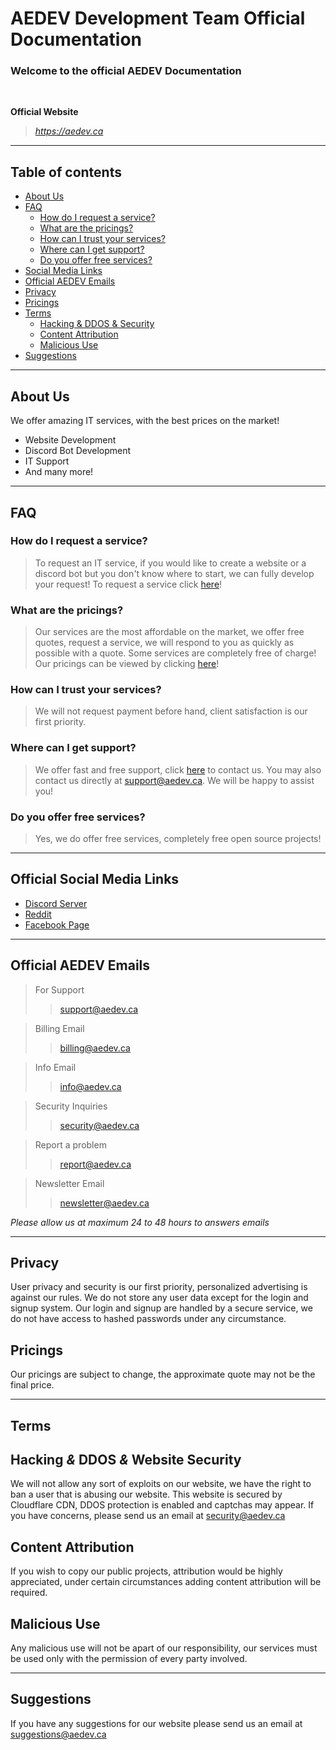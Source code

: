 # AEDEV Development Team Official Documentation
### Welcome to the official AEDEV Documentation

&nbsp; 

**Official Website**
> *https://aedev.ca*

* * *
## Table of contents
- [About Us](https://github.com/AntoineDeveloper/aedev-docs#about-us)
- [FAQ](https://github.com/AntoineDeveloper/aedev-docs#faq)
    - [How do I request a service?](https://github.com/AntoineDeveloper/aedev-docs#how-do-i-request-a-service)
    - [What are the pricings?](https://github.com/AntoineDeveloper/aedev-docs#what-are-the-pricings)
    - [How can I trust your services?](https://github.com/AntoineDeveloper/aedev-docs#how-can-i-trust-your-services)
    - [Where can I get support?](https://github.com/AntoineDeveloper/aedev-docs#where-can-i-get-support)
    - [Do you offer free services?](https://github.com/AntoineDeveloper/aedev-docs#do-you-offer-free-services)
- [Social Media Links](https://github.com/AntoineDeveloper/aedev-docs#official-social-media-links)
- [Official AEDEV Emails](https://github.com/AntoineDeveloper/aedev-docs#official-aedev-emails)
- [Privacy](https://github.com/AntoineDeveloper/aedev-docs#privacy)
- [Pricings](https://github.com/AntoineDeveloper/aedev-docs#pricings)
- [Terms](https://github.com/AntoineDeveloper/aedev-docs#terms)
    - [Hacking & DDOS & Security](https://github.com/AntoineDeveloper/aedev-docs#hacking--ddos--website-security)
    - [Content Attribution](https://github.com/AntoineDeveloper/aedev-docs#content-attribution)
    - [Malicious Use](https://github.com/AntoineDeveloper/aedev-docs#malicious-use)
- [Suggestions](https://github.com/AntoineDeveloper/aedev-docs#suggestions)

* * *

## About Us
We offer amazing IT services, with the best prices on the market!
- Website Development
- Discord Bot Development
- IT Support
- And many more!  
  
* * *
## FAQ
### How do I request a service?
>To request an IT service, if you would like to create a website or a discord bot but you don't know where to start, we can fully develop your request! To request a service click [here](https://service.aedev.ca)!
### What are the pricings?
>Our services are the most affordable on the market, we offer free quotes, request a service, we will respond to you as quickly as possible with a quote. Some services are completely free of charge! Our pricings can be viewed by clicking [here](https://aedev.ca/pricing)!
### How can I trust your services?
>We will not request payment before hand, client satisfaction is our first priority.
### Where can I get support?
>We offer fast and free support, click [here](https://support.aedev.ca) to contact us. You may also contact us directly at support@aedev.ca. We will be happy to assist you!
### Do you offer free services?
>Yes, we do offer free services, completely free open source projects!

* * *

## Official Social Media Links
- [Discord Server](https://discord.aedev.ca)
- [Reddit](https://www.reddit.com/r/AEDEV/)
- [Facebook Page](https://www.facebook.com/AEDEV-Development-Team-101402286105522)

* * *

## Official AEDEV Emails
> For Support
>> support@aedev.ca  

> Billing Email
>> billing@aedev.ca

> Info Email
>> info@aedev.ca

> Security Inquiries
>> security@aedev.ca

> Report a problem
>> report@aedev.ca

> Newsletter Email
>> newsletter@aedev.ca

*Please allow us at maximum 24 to 48 hours to answers emails*

* * *

## Privacy
User privacy and security is our first priority, personalized advertising is against our rules. We do not store any user data except for the login and signup system. Our login and signup are handled by a secure service, we do not have access to hashed passwords under any circumstance.

## Pricings
Our pricings are subject to change, the approximate quote may not be the final price.

* * *
## **Terms**
## Hacking *&* DDOS *&* Website Security
We will not allow any sort of exploits on our website, we have the right to ban a user that is abusing our website. This website is secured by Cloudflare CDN, DDOS protection is enabled and captchas may appear. If you have concerns, please send us an email at security@aedev.ca

## Content Attribution
If you wish to copy our public projects, attribution would be highly appreciated, under certain circumstances adding content attribution will be required.

## Malicious Use
Any malicious use will not be apart of our responsibility, our services must be used only with the permission of every party involved.

* * *

## Suggestions
If you have any suggestions for our website please send us an email at  
suggestions@aedev.ca